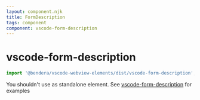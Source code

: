 ```yaml
---
layout: component.njk
title: FormDescription
tags: component
component: vscode-form-description
---
```


# vscode-form-description

```typescript
import '@bendera/vscode-webview-elements/dist/vscode-form-description';
```

You shouldn't use as standalone element. See [vscode-form-description](https://bendera.github.io/vscode-webview-elements/pages/vscode-form-description/) for examples
